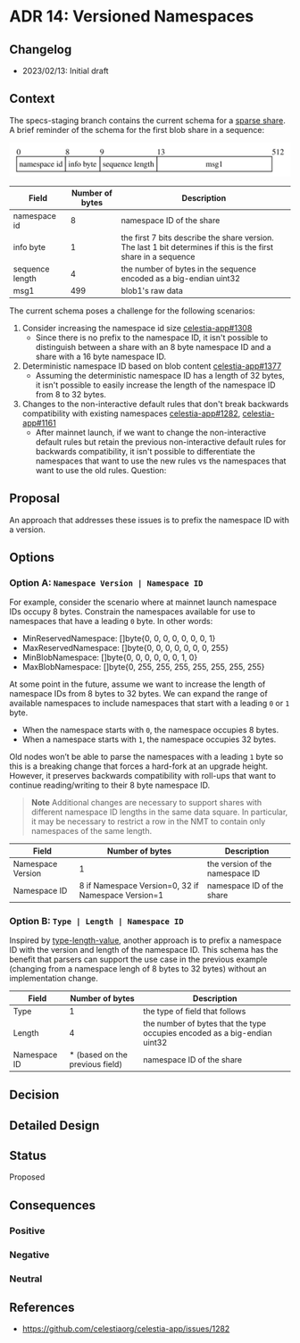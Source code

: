 # ADR 14: Versioned Namespaces

## Changelog

- 2023/02/13: Initial draft

## Context

The specs-staging branch contains the current schema for a [sparse share](https://github.com/celestiaorg/celestia-app/blob/0dc7d17636efa535efca42af58229ee0c3c21261/specs/src/specs/data_structures.md#sparse-share). A brief reminder of the schema for the first blob share in a sequence:

![first-sparse-share.svg](./assets/first-sparse-share.svg)

Field | Number of bytes | Description
--- | --- | ---
namespace id | 8 | namespace ID of the share
info byte | 1 | the first 7 bits describe the share version. The last 1 bit determines if this is the first share in a sequence
sequence length | 4 | the number of bytes in the sequence encoded as a big-endian uint32
msg1 | 499 | blob1's raw data

The current schema poses a challenge for the following scenarios:

1. Consider increasing the namespace id size [celestia-app#1308](https://github.com/celestiaorg/celestia-app/issues/1308)
    - Since there is no prefix to the namespace ID, it isn't possible to distinguish between a share with an 8 byte namespace ID and a share with a 16 byte namespace ID.
1. Deterministic namespace ID based on blob content [celestia-app#1377](https://github.com/celestiaorg/celestia-app/issues/1377)
    - Assuming the deterministic namespace ID has a length of 32 bytes, it isn't possible to easily increase the length of the namespace ID from 8 to 32 bytes.
1. Changes to the non-interactive default rules that don't break backwards compatibility with existing namespaces [celestia-app#1282](https://github.com/celestiaorg/celestia-app/issues/1282), [celestia-app#1161](https://github.com/celestiaorg/celestia-app/pull/1161)
    - After mainnet launch, if we want to change the non-interactive default rules but retain the previous non-interactive default rules for backwards compatibility, it isn't possible to differentiate the namespaces that want to use the new rules vs the namespaces that want to use the old rules. Question:

## Proposal

An approach that addresses these issues is to prefix the namespace ID with a version.

## Options

### Option A: `Namespace Version | Namespace ID`

For example, consider the scenario where at mainnet launch namespace IDs occupy 8 bytes. Constrain the namespaces available for use to namespaces that have a leading `0` byte. In other words:

- MinReservedNamespace: []byte{0, 0, 0, 0, 0, 0, 0, 1}
- MaxReservedNamespace: []byte{0, 0, 0, 0, 0, 0, 0, 255}
- MinBlobNamespace: []byte{0, 0, 0, 0, 0, 0, 1, 0}
- MaxBlobNamespace: []byte{0, 255, 255, 255, 255, 255, 255, 255}

At some point in the future, assume we want to increase the length of namespace IDs from 8 bytes to 32 bytes. We can expand the range of available namespaces to include namespaces that start with a leading `0` or `1` byte.

- When the namespace starts with `0`, the namespace occupies 8 bytes.
- When a namespace starts with `1`, the namespace occupies 32 bytes.

Old nodes won’t be able to parse the namespaces with a leading `1` byte so this is a breaking change that forces a hard-fork at an upgrade height. However, it preserves backwards compatibility with roll-ups that want to continue reading/writing to their 8 byte namespace ID.

> **Note**
> Additional changes are necessary to support shares with different namespace ID lengths in the same data square. In particular, it may be necessary to restrict a row in the NMT to contain only namespaces of the same length.

Field | Number of bytes | Description
--- | --- | ---
Namespace Version | 1 | the version of the namespace ID
Namespace ID | 8 if Namespace Version=0, 32 if Namespace Version=1 | namespace ID of the share

### Option B: `Type | Length | Namespace ID`

Inspired by [type-length-value](https://en.wikipedia.org/wiki/Type%E2%80%93length%E2%80%93value), another approach is to prefix a namespace ID with the version and length of the namespace ID. This schema has the benefit that parsers can support the use case in the previous example (changing from a namespace lengh of 8 bytes to 32 bytes) without an implementation change.

Field | Number of bytes | Description
--- | --- | ---
Type | 1 | the type of field that follows
Length | 4 | the number of bytes that the type occupies encoded as a big-endian uint32
Namespace ID | * (based on the previous field) | namespace ID of the share

## Decision

## Detailed Design

## Status

Proposed

## Consequences

### Positive

### Negative

### Neutral

## References

- <https://github.com/celestiaorg/celestia-app/issues/1282>
